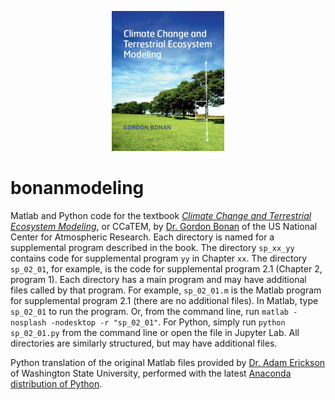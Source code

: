 <p align="center">
  <img src="cover.jpg")>
</p>

# bonanmodeling

Matlab and Python code for the textbook [*Climate Change and Terrestrial Ecosystem Modeling*](http://www.cgd.ucar.edu/staff/bonan/ecomod/index.html), or CCaTEM, by [Dr. Gordon Bonan](http://www.cgd.ucar.edu/staff/bonan/) of the US National Center for Atmospheric Research. Each directory is named for a supplemental program described in the book. The directory `sp_xx_yy` contains code for supplemental program `yy` in Chapter `xx`. The directory `sp_02_01`, for example, is the code for supplemental program 2.1 (Chapter 2, program 1). Each directory has a main program and may have additional files called by that program. For example, `sp_02_01.m` is the Matlab program for supplemental program 2.1 (there are no additional files). In Matlab, type `sp_02_01` to run the program. Or, from the command line, run `matlab -nosplash -nodesktop -r "sp_02_01"`. For Python, simply run `python sp_02_01.py` from the command line or open the file in Jupyter Lab. All directories are similarly structured, but may have additional files.

Python translation of the original Matlab files provided by [Dr. Adam Erickson](https://adamerickson.xyz) of Washington State University, performed with the latest [Anaconda distribution of Python](https://www.anaconda.com/distribution/).
